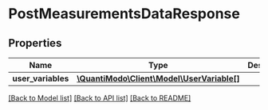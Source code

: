 # PostMeasurementsDataResponse

## Properties
Name | Type | Description | Notes
------------ | ------------- | ------------- | -------------
**user_variables** | [**\QuantiModo\Client\Model\UserVariable[]**](UserVariable.md) |  | [optional] 

[[Back to Model list]](../README.md#documentation-for-models) [[Back to API list]](../README.md#documentation-for-api-endpoints) [[Back to README]](../README.md)


